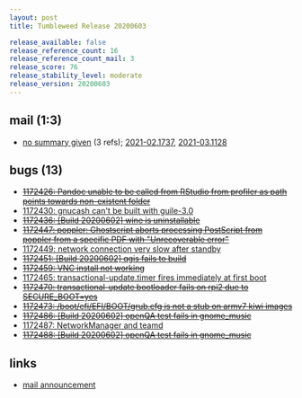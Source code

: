 ```yaml
---
layout: post
title: Tumbleweed Release 20200603

release_available: false
release_reference_count: 16
release_reference_count_mail: 3
release_score: 76
release_stability_level: moderate
release_version: 20200603
---
```


## mail (1:3)

- [no summary given](https://github.com/boombatower/tumbleweed-review/issues/10) (3 refs); [2021-02.1737](https://github.com/boombatower/tumbleweed-review/issues/10), [2021-03.1128](https://github.com/boombatower/tumbleweed-review/issues/10)

## bugs (13)

<!--more-->

- ~~[1172426: Pandoc unable to be called from RStudio from profiler as path points towards non-existent folder](https://bugzilla.opensuse.org/show_bug.cgi?id=1172426)~~
- [1172430: gnucash can't be built with guile-3.0](https://bugzilla.opensuse.org/show_bug.cgi?id=1172430)
- ~~[1172436: \[Build 20200602\] wine is uninstallable](https://bugzilla.opensuse.org/show_bug.cgi?id=1172436)~~
- ~~[1172447: poppler: Ghostscript aborts processing PostScript from poppler from a specific PDF with "Unrecoverable error"](https://bugzilla.opensuse.org/show_bug.cgi?id=1172447)~~
- [1172449: network connection very slow after standby](https://bugzilla.opensuse.org/show_bug.cgi?id=1172449)
- ~~[1172451: \[Build 20200602\] qgis fails to build](https://bugzilla.opensuse.org/show_bug.cgi?id=1172451)~~
- ~~[1172459: VNC install not working](https://bugzilla.opensuse.org/show_bug.cgi?id=1172459)~~
- [1172465: transactional-update.timer fires immediately at first boot](https://bugzilla.opensuse.org/show_bug.cgi?id=1172465)
- ~~[1172470: transactional-update bootloader fails on rpi2 due to SECURE_BOOT=yes](https://bugzilla.opensuse.org/show_bug.cgi?id=1172470)~~
- ~~[1172473: /boot/efi/EFI/BOOT/grub.cfg is not a stub on armv7 kiwi images](https://bugzilla.opensuse.org/show_bug.cgi?id=1172473)~~
- ~~[1172486: \[Build 20200602\] openQA test fails in gnome_music](https://bugzilla.opensuse.org/show_bug.cgi?id=1172486)~~
- [1172487: NetworkManager and teamd](https://bugzilla.opensuse.org/show_bug.cgi?id=1172487)
- ~~[1172488: \[Build 20200602\] openQA test fails in gnome_music](https://bugzilla.opensuse.org/show_bug.cgi?id=1172488)~~



## links

- [mail announcement](https://github.com/boombatower/tumbleweed-review/issues/10)
